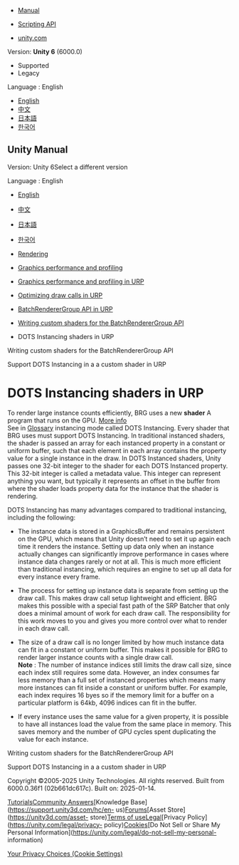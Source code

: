 [](https://docs.unity3d.com)

  * [Manual](../Manual/index.html)
  * [Scripting API](../ScriptReference/index.html)

  * [unity.com](https://unity.com/)

Version: **Unity 6** (6000.0)

  * Supported
  * Legacy

Language : English

  * [English](/Manual/dots-instancing-shaders.html)
  * [中文](/cn/current/Manual/dots-instancing-shaders.html)
  * [日本語](/ja/current/Manual/dots-instancing-shaders.html)
  * [한국어](/kr/current/Manual/dots-instancing-shaders.html)

[](https://docs.unity3d.com)

## Unity Manual

Version: Unity 6Select a different version

Language : English

  * [English](/Manual/dots-instancing-shaders.html)
  * [中文](/cn/current/Manual/dots-instancing-shaders.html)
  * [日本語](/ja/current/Manual/dots-instancing-shaders.html)
  * [한국어](/kr/current/Manual/dots-instancing-shaders.html)

  * [Rendering](rendering-and-post-processing.html)
  * [Graphics performance and profiling](graphics-performance-profiling.html)
  * [Graphics performance and profiling in URP](graphics-performance-and-profiling-in-urp.html)
  * [Optimizing draw calls in URP](reduce-draw-calls-landing-urp.html)
  * [BatchRendererGroup API in URP](batch-renderer-group.html)
  * [Writing custom shaders for the BatchRendererGroup API](batch-renderer-group-writing-shaders.html)
  * DOTS Instancing shaders in URP

[](batch-renderer-group-writing-shaders.html)

Writing custom shaders for the BatchRendererGroup API

[](dots-instancing-shaders-support.html)

Support DOTS Instancing in a a custom shader in URP

# DOTS Instancing shaders in URP

To render large instance counts efficiently, BRG uses a new **shader** A
program that runs on the GPU. [More info](Shaders.html)  
See in [Glossary](Glossary.html#Shader) instancing mode called DOTS
Instancing. Every shader that BRG uses must support DOTS Instancing. In
traditional instanced shaders, the shader is passed an array for each
instanced property in a constant or uniform buffer, such that each element in
each array contains the property value for a single instance in the draw. In
DOTS Instanced shaders, Unity passes one 32-bit integer to the shader for each
DOTS Instanced property. This 32-bit integer is called a metadata value. This
integer can represent anything you want, but typically it represents an offset
in the buffer from where the shader loads property data for the instance that
the shader is rendering.

DOTS Instancing has many advantages compared to traditional instancing,
including the following:

  * The instance data is stored in a GraphicsBuffer and remains persistent on the GPU, which means that Unity doesn’t need to set it up again each time it renders the instance. Setting up data only when an instance actually changes can significantly improve performance in cases where instance data changes rarely or not at all. This is much more efficient than traditional instancing, which requires an engine to set up all data for every instance every frame.
  * The process for setting up instance data is separate from setting up the draw call. This makes draw call setup lightweight and efficient. BRG makes this possible with a special fast path of the SRP Batcher that only does a minimal amount of work for each draw call. The responsibility for this work moves to you and gives you more control over what to render in each draw call.
  * The size of a draw call is no longer limited by how much instance data can fit in a constant or uniform buffer. This makes it possible for BRG to render larger instance counts with a single draw call.   
**Note** : The number of instance indices still limits the draw call size,
since each index still requires some data. However, an index consumes far less
memory than a full set of instanced properties which means many more instances
can fit inside a constant or uniform buffer. For example, each index requires
16 byes so if the memory limit for a buffer on a particular platform is 64kb,
4096 indices can fit in the buffer.

  * If every instance uses the same value for a given property, it is possible to have all instances load the value from the same place in memory. This saves memory and the number of GPU cycles spent duplicating the value for each instance.

[](batch-renderer-group-writing-shaders.html)

Writing custom shaders for the BatchRendererGroup API

[](dots-instancing-shaders-support.html)

Support DOTS Instancing in a a custom shader in URP

Copyright ©2005-2025 Unity Technologies. All rights reserved. Built from
6000.0.36f1 (02b661dc617c). Built on: 2025-01-14.

[Tutorials](https://learn.unity.com/)[Community
Answers](https://answers.unity3d.com)[Knowledge
Base](https://support.unity3d.com/hc/en-
us)[Forums](https://forum.unity3d.com)[Asset Store](https://unity3d.com/asset-
store)[Terms of
use](https://docs.unity3d.com/Manual/TermsOfUse.html)[Legal](https://unity.com/legal)[Privacy
Policy](https://unity.com/legal/privacy-
policy)[Cookies](https://unity.com/legal/cookie-policy)[Do Not Sell or Share
My Personal Information](https://unity.com/legal/do-not-sell-my-personal-
information)

[Your Privacy Choices (Cookie Settings)](javascript:void\(0\);)

